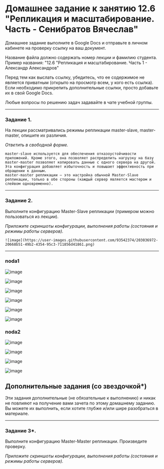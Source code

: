 # Домашнее задание к занятию 12.6 "Репликация и масштабирование. Часть - Сенибратов Вячеслав"
Домашнее задание выполните в Google Docs и отправьте в личном кабинете на проверку ссылку на ваш документ.

Название файла должно содержать номер лекции и фамилию студента. Пример названия: "12.6 "Репликация и масштабирование. Часть 1 - Александр Александров"

Перед тем как выслать ссылку, убедитесь, что ее содержимое не является приватным (открыто на просмотр всем, у кого есть ссылка). Если необходимо прикрепить дополнительные ссылки, просто добавьте их в свой Google Docs.

Любые вопросы по решению задач задавайте в чате учебной группы.

---

### Задание 1.

На лекции рассматривались режимы репликации master-slave, master-master, опишите их различия.

*Ответить в свободной форме.*
```
master-slave используется для обеспечения отказоустойчивости приложений. Кроме этого, она позволяет распределить нагрузку на базу 
master-master позволяет копировать данные с одного сервера на другой. Эта конфигурация добавляет избыточность и повышает эффективность при обращении к данным.
master-master репликации – это настройка обычной Master-Slave репликации, только в обе стороны (каждый сервер является мастером и слейвом одновременно).
```
---

### Задание 2.

Выполните конфигурацию Master-Slave репликации (примером можно пользоваться из лекции).

*Приложите скриншоты конфигурации, выполнения работы (состояния и режимы работы серверов).*
```
![image](https://user-images.githubusercontent.com/93542374/203036972-20668b51-49b2-4354-95c3-711856d41861.png)

```
---
### noda1

![image](https://user-images.githubusercontent.com/93542374/202911238-6d037d9a-906c-4073-9e30-c8a918ed7010.png)

![image](https://user-images.githubusercontent.com/93542374/202911354-b9e88da5-8473-4b1a-80d5-2282164efd2c.png)

![image](https://user-images.githubusercontent.com/93542374/202911425-ae94f673-61b1-491d-acd9-00cc4b45fe41.png)

![image](https://user-images.githubusercontent.com/93542374/202911513-edaccc5d-31ae-4ac6-ba14-83ed58ff862c.png)

![image](https://user-images.githubusercontent.com/93542374/202911539-a9634921-0302-4a60-9c2d-17fa1b302071.png)

![image](https://user-images.githubusercontent.com/93542374/202911559-487d8204-ea99-442c-b074-378e1965b06e.png)

### noda2

![image](https://user-images.githubusercontent.com/93542374/202911313-bebd2a3c-4097-49f8-a483-009820d344d6.png)

![image](https://user-images.githubusercontent.com/93542374/202911381-f20ea0f0-d231-4116-8e91-57467338e6d3.png)

![image](https://user-images.githubusercontent.com/93542374/202911485-ee6c576d-21f0-4d0f-89cd-c7015b9a6d56.png)

![image](https://user-images.githubusercontent.com/93542374/202911592-f2ac4187-6ec4-4a59-a6e6-0b40fb2a6a53.png)


## Дополнительные задания (со звездочкой*)

Эти задания дополнительные (не обязательные к выполнению) и никак не повлияют на получение вами зачета по этому домашнему заданию. Вы можете их выполнить, если хотите глубже и/или шире разобраться в материале.

---

### Задание 3*. 

Выполните конфигурацию Master-Master репликации. Произведите проверку.

*Приложите скриншоты конфигурации, выполнения работы (состояния и режимы работы серверов).*
